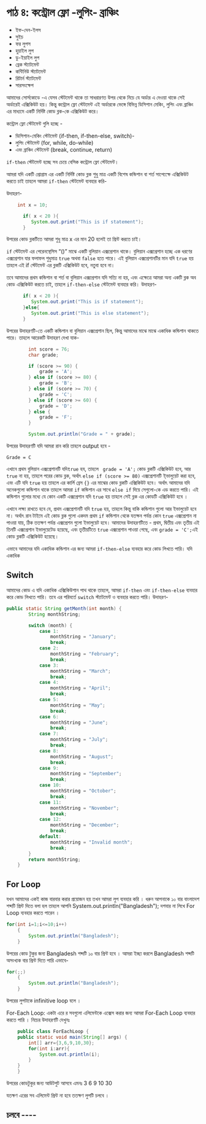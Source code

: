 ﻿# পাঠ ৪: কন্ট্রোল ফ্লো -লুপিং- ব্রাঞ্চিং

* ইফ-দেন-ইলস
* সুইচ
* ফর লুপস
* হুয়াইল লুপ
* ডু-ইয়াইল লুপ
* ব্রেক স্ট্যাটমেন্ট
* কন্টিনিউ স্ট্যাটমেন্ট
* রিটার্ন স্ট্যাটমেন্ট
* সারসংক্ষেপ


আমাদের সোর্সকোডে -এ যেসব স্টেটমেন্ট থাকে তা সাধরারণত উপর থেকে নিচে যে অর্ডার এ দেওয়া থাকে সেই অর্ডারেই এক্সিকিউট হয়। কিন্তু কন্ট্রোল ফ্লো স্টেটমেন্ট এই অর্ডারকে ভেঙ্গে বিভিন্ন ডিসিশান মেকিং, লুপিং এবং ব্রাঞ্চিং এর মাধ্যমে একটি নির্দিষ্ট কোড ব্লক-কে এক্সিকিউট করে। 

কন্ট্রোল ফ্লো স্টেটমেন্ট গুলি হচ্ছে - 

- ডিসিশান-মেকিং স্টেটমেন্ট (if-then, if-then-else, switch)- 
- লুপিং স্টেটমেন্ট (for, while, do-while)
- এবং ব্রাঞ্চিং স্টেটমেন্ট (break, continue, return) 

`if-then` স্টেটমেন্ট হচ্ছে সব চেয়ে বেসিক  কন্ট্রোল ফ্লো স্টেটমেন্ট। 

আমরা যদি একটি প্রোগ্রাম এর একটি নির্দিষ্ট কোড ব্লক শুধু মাত্র একটি বিশেষ কন্ডিশান বা শর্ত সাপেক্ষেে  এক্সিকিউট করতে চাই তাহলে আমরা `if-then` স্টেটমেন্ট ব্যবহার করি-  

উদাহরণ- 

```java
	int x = 10;

      if( x < 20 ){
         System.out.print("This is if statement");
      }
```

উপরের কোড ব্লকটিতে আমরা শুধু মাত্র x এর মান 20 হলেই তা প্রিন্ট করতে চাই। 

`if` স্টেটমেন্ট এর পেরেনস্থেসিস “()” মাঝে একটি বুলিয়ান এক্সপ্রেশান থাকে। বুলিয়ান এক্সপ্রেশান হচ্ছে এক ধরণের এক্সপ্রেশান যার ফলাফল শুধুমাত্র `true` অথবা `false` হতে পারে। এই বুলিয়ান এক্সপ্রেশানটির মান যদি  `true` হয় তাহলে এই if স্টেটমেন্ট এর ব্লকটি এক্সিকিউট হবে, নতুবা হবে না। 

তবে  আমাদের প্রথম কন্ডিশান বা শর্ত বা বুলিয়ান এক্সপ্রেশান যদি সত্যি না হয়, এবং এক্ষেত্রে আমরা অন্য একটি ব্লক অব কোড এক্সিকিউট করতে চাই, তাহলে `if-then-else` স্টেটমেন্ট ব্যবহার করি। 
উদাহরণ- 

```java
      if( x < 20 ){
         System.out.print("This is if statement");
      }else{
         System.out.print("This is else statement");
      }
```

উপরের উদাহরণটি-তে  একটি কন্ডিশান বা বুলিয়ান এক্সপ্রেশান ছিল, কিন্তু আমাদের মাঝে মাঝে একাধিক কন্ডিশান থাকতে পারে। তাহলে আরেকটি উদাহরণ দেখা যাক- 

```java
        int score = 76;
        char grade;

        if (score >= 90) {
            grade = 'A';
        } else if (score >= 80) {
            grade = 'B';
        } else if (score >= 70) {
            grade = 'C';
        } else if (score >= 60) {
            grade = 'D';
        } else {
            grade = 'F';
        }

        System.out.println("Grade = " + grade);
```
উপরের উদাহরণটি যদি আমরা রান করি তাহলে output হবে - 

	Grade = C
    
এখানে প্রথম বুলিয়ান এক্সপ্রেশানটি যদি`‌true` হয, তাহলে ‌` grade = 'A';`  কোড ব্লকটি এক্সিকিউট হবে, আর ‌`true` না হয়, তাহলে পরের কোড ব্লক, অর্থাৎ ‌‌`else if (score >= 80)` এক্সপ্রেশানটি ই্ভালুয়েট করা হবে, এবং  এটি যদি `true` হয় তাহলে এর কার্লি ব্রেস  `{}` এর মাঝের কোড ব্লকটি এক্সিকিউট হবে। অর্থাৎ আমাদের যদি অনেকগুলো কন্ডিশান থাকে তাহলে আমরা ‌`if` কন্ডিশান এর সাথে `else if` দিয়ে সেগুলো-কে এড করতে পারি।  এই কন্ডিশান গুলোর মধ্যে যে কোন একটি এক্সপ্রেশান যদি `true` হয় তাহলে সেই ব্লক এর কোডটি এক্সিকিউট হবে । 

এখানে লক্ষ্য রাখতে হবে যে, প্রথম এক্সপ্রেশানটি যদি ‌`true` হয়, তাহলে কিন্তু বাকি কন্ডিশান গুলো আর ইভালুয়েট হবে না।  অর্থাৎ রান টাইমে এই কোড ব্লক গুলো একদম প্রথম ‌`‌if` কন্ডিশান থেকে যতক্ষন পর্যন্ত কোন `true` এক্সপ্রেশান না পাওয়া যায়, ঠিক ততক্ষণ পর্যন্ত এক্সপ্রেশন গুলো ইভালুয়েট হবে। আমাদের উদাহরণটিতে - প্রথম, দ্বিতীয় এবং তৃতীয় এই তিনটি এক্সপ্রেশান ইভালুয়েটেড হয়েছে, এবং তৃতীয়টিতে `true` এক্সপ্রেশান পাওয়া গেছে, এবং  ‌`grade = 'C';`এই কোড ব্লকটি এক্সিকিউট হয়েছে। 

এভাবে আমাদের যদি একাধিক কন্ডিশান এর জন্য আমরা `if-then-else` ব্যবহার করে কোড লিখতে পারি। যদি একাধিক 


## Switch 

আমাদের কোড এ যদি একাধিক এক্সিকিউশান পাথ থাকে তাহলে, আমরা  `if-then` এবং `if-then-else` ব্যবহার করে কোড লিখতে পারি।  তবে এর পরিবর্তে `switch` স্ট্যাটমেন্ট ও ব্যবহার করতে পারি। 
উদাহরণ- 

```java
public static String getMonth(int month) {
        String monthString;

        switch (month) {
            case 1:
                monthString = "January";
                break;
            case 2:
                monthString = "February";
                break;
            case 3:
                monthString = "March";
                break;
            case 4:
                monthString = "April";
                break;
            case 5:
                monthString = "May";
                break;
            case 6:
                monthString = "June";
                break;
            case 7:
                monthString = "July";
                break;
            case 8:
                monthString = "August";
                break;
            case 9:
                monthString = "September";
                break;
            case 10:
                monthString = "October";
                break;
            case 11:
                monthString = "November";
                break;
            case 12:
                monthString = "December";
                break;
            default:
                monthString = "Invalid month";
                break;
        }
        return monthString;
    }

```

## For Loop

যখন আমাদের একই কাজ বারবার করার প্রয়োজন হয় তখন আমরা লুপ ব্যবহার করি । 
ধরুন আপনাকে ১০ বার বাংলাদেশ শব্দটি প্রিন্ট দিতে বলা হল তাহলে আপনি System.out.println("Bangladesh"); দশবার না লিখে For Loop ব্যবহার করতে পারেন । 

```java
for(int i=1;i<=10;i++)
    {  
        System.out.println("Bangladesh");  
    }  
```
উপরের কোড টুকুর জন্য Bangladesh শব্দটি ১০ বার প্রিন্ট হবে । 
আমরা ইচ্ছা করলে Bangladesh শব্দটি অসংখ্যক বার প্রিন্ট দিতে পারি এভাবে- 

```java
for(;;)
    {  
        System.out.println("Bangladesh");  
    }  
```
উপরের লুপটাকে infinitive loop বলে । 

For-Each Loop:
একটা এরে র সবগুলো এলিমেন্টকে এক্সেস করার জন্য আমরা For-Each Loop ব্যবহার করতে পারি । 
নিচের উদাহরণটি দেখুনঃ
```java
    public class ForEachLoop {  
    public static void main(String[] args) {  
        int[] arr={3,6,9,10,30};  
        for(int i:arr){  
            System.out.println(i);  
        }  
    }  
    }  

```
উপরের কোডটুকুর জন্য আউটপুট আসবে এমনঃ
3
6
9
10
30

যতক্ষণ এরের সব এলিমেন্ট প্রিন্ট না হবে ততক্ষণ লুপটি চলবে । 



## চলবে ----
